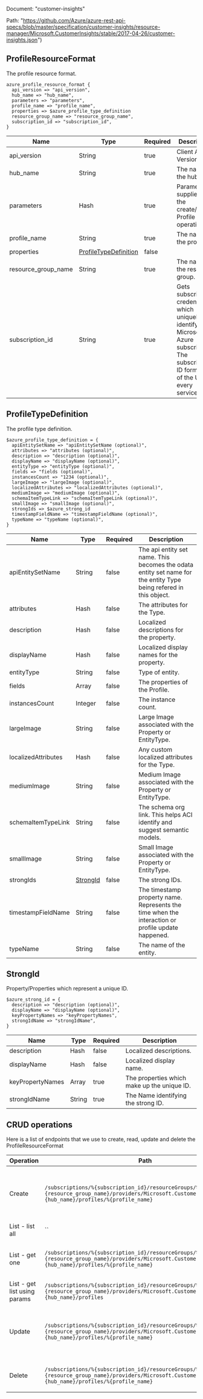 Document: "customer-insights"


Path: "https://github.com/Azure/azure-rest-api-specs/blob/master/specification/customer-insights/resource-manager/Microsoft.CustomerInsights/stable/2017-04-26/customer-insights.json")

## ProfileResourceFormat

The profile resource format.

```puppet
azure_profile_resource_format {
  api_version => "api_version",
  hub_name => "hub_name",
  parameters => "parameters",
  profile_name => "profile_name",
  properties => $azure_profile_type_definition
  resource_group_name => "resource_group_name",
  subscription_id => "subscription_id",
}
```

| Name        | Type           | Required       | Description       |
| ------------- | ------------- | ------------- | ------------- |
|api_version | String | true | Client Api Version. |
|hub_name | String | true | The name of the hub. |
|parameters | Hash | true | Parameters supplied to the create/delete Profile type operation |
|profile_name | String | true | The name of the profile. |
|properties | [ProfileTypeDefinition](#profiletypedefinition) | false |  |
|resource_group_name | String | true | The name of the resource group. |
|subscription_id | String | true | Gets subscription credentials which uniquely identify Microsoft Azure subscription. The subscription ID forms part of the URI for every service call. |
        
## ProfileTypeDefinition

The profile type definition.

```puppet
$azure_profile_type_definition = {
  apiEntitySetName => "apiEntitySetName (optional)",
  attributes => "attributes (optional)",
  description => "description (optional)",
  displayName => "displayName (optional)",
  entityType => "entityType (optional)",
  fields => "fields (optional)",
  instancesCount => "1234 (optional)",
  largeImage => "largeImage (optional)",
  localizedAttributes => "localizedAttributes (optional)",
  mediumImage => "mediumImage (optional)",
  schemaItemTypeLink => "schemaItemTypeLink (optional)",
  smallImage => "smallImage (optional)",
  strongIds => $azure_strong_id
  timestampFieldName => "timestampFieldName (optional)",
  typeName => "typeName (optional)",
}
```

| Name        | Type           | Required       | Description       |
| ------------- | ------------- | ------------- | ------------- |
|apiEntitySetName | String | false | The api entity set name. This becomes the odata entity set name for the entity Type being refered in this object. |
|attributes | Hash | false | The attributes for the Type. |
|description | Hash | false | Localized descriptions for the property. |
|displayName | Hash | false | Localized display names for the property. |
|entityType | String | false | Type of entity. |
|fields | Array | false | The properties of the Profile. |
|instancesCount | Integer | false | The instance count. |
|largeImage | String | false | Large Image associated with the Property or EntityType. |
|localizedAttributes | Hash | false | Any custom localized attributes for the Type. |
|mediumImage | String | false | Medium Image associated with the Property or EntityType. |
|schemaItemTypeLink | String | false | The schema org link. This helps ACI identify and suggest semantic models. |
|smallImage | String | false | Small Image associated with the Property or EntityType. |
|strongIds | [StrongId](#strongid) | false | The strong IDs. |
|timestampFieldName | String | false | The timestamp property name. Represents the time when the interaction or profile update happened. |
|typeName | String | false | The name of the entity. |
        
## StrongId

Property/Properties which represent a unique ID.

```puppet
$azure_strong_id = {
  description => "description (optional)",
  displayName => "displayName (optional)",
  keyPropertyNames => "keyPropertyNames",
  strongIdName => "strongIdName",
}
```

| Name        | Type           | Required       | Description       |
| ------------- | ------------- | ------------- | ------------- |
|description | Hash | false | Localized descriptions. |
|displayName | Hash | false | Localized display name. |
|keyPropertyNames | Array | true | The properties which make up the unique ID. |
|strongIdName | String | true | The Name identifying the strong ID. |



## CRUD operations

Here is a list of endpoints that we use to create, read, update and delete the ProfileResourceFormat

| Operation | Path | Verb | Description | OperationID |
| ------------- | ------------- | ------------- | ------------- | ------------- |
|Create|`/subscriptions/%{subscription_id}/resourceGroups/%{resource_group_name}/providers/Microsoft.CustomerInsights/hubs/%{hub_name}/profiles/%{profile_name}`|Put|Creates a profile within a Hub, or updates an existing profile.|Profiles_CreateOrUpdate|
|List - list all|``||||
|List - get one|`/subscriptions/%{subscription_id}/resourceGroups/%{resource_group_name}/providers/Microsoft.CustomerInsights/hubs/%{hub_name}/profiles/%{profile_name}`|Get|Gets information about the specified profile.|Profiles_Get|
|List - get list using params|`/subscriptions/%{subscription_id}/resourceGroups/%{resource_group_name}/providers/Microsoft.CustomerInsights/hubs/%{hub_name}/profiles`|Get|Gets all profile in the hub.|Profiles_ListByHub|
|Update|`/subscriptions/%{subscription_id}/resourceGroups/%{resource_group_name}/providers/Microsoft.CustomerInsights/hubs/%{hub_name}/profiles/%{profile_name}`|Put|Creates a profile within a Hub, or updates an existing profile.|Profiles_CreateOrUpdate|
|Delete|`/subscriptions/%{subscription_id}/resourceGroups/%{resource_group_name}/providers/Microsoft.CustomerInsights/hubs/%{hub_name}/profiles/%{profile_name}`|Delete|Deletes a profile within a hub|Profiles_Delete|
